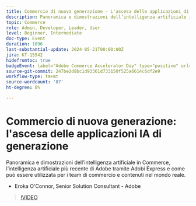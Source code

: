```yaml
---
title: Commercio di nuova generazione - L'ascesa delle applicazioni di IA di generazione
description: Panoramica e dimostrazioni dell’intelligenza artificiale in Commerce, l’intelligenza artificiale più recente di Adobe tramite Adobi Express e come può essere utilizzata per i team di commercio e contenuti nel mondo reale.
topic: Commerce
role: Admin, Developer, Leader, User
level: Beginner, Intermediate
doc-type: Event
duration: 1896
last-substantial-update: 2024-05-21T00:00:00Z
jira: KT-15542
hidefromtoc: true
badgeEvent: label="Adobe Commerce Accelerator Day" type="positive" url="https://experienceleague.adobe.com/en/docs/events/apac-commerce-recordings/2024/accelerator-day/overview.html"
source-git-commit: 247be2d8bc1d93361d733150f525a6614c6df2e9
workflow-type: tm+mt
source-wordcount: '87'
ht-degree: 0%

---
```



# Commercio di nuova generazione: l&#39;ascesa delle applicazioni IA di generazione

Panoramica e dimostrazioni dell’intelligenza artificiale in Commerce, l’intelligenza artificiale più recente di Adobe tramite Adobi Express e come può essere utilizzata per i team di commercio e contenuti nel mondo reale.

+ Eroka O&#39;Connor, Senior Solution Consultant - Adobe

>[!VIDEO](https://video.tv.adobe.com/v/3429269/?learn=on)
